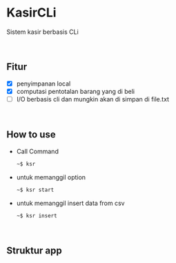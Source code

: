 # KasirCLi

Sistem kasir berbasis CLi

<br>

## Fitur

- [x] penyimpanan local
- [x] computasi pentotalan barang yang di beli
- [ ] I/O berbasis cli dan mungkin akan di simpan di file.txt

<br>

## How to use

- Call Command
  ```bash
  ~$ ksr
  ```
- untuk memanggil option 
  ```bash
  ~$ ksr start
  ```
- untuk memanggil insert data from csv 
  ```bash
  ~$ ksr insert  
  ```

<br>

## Struktur app
  ```
  ```
